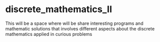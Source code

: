 # discrete_mathematics_II
This will be a space where will be share interesting programs and mathematic solutions that involves different aspects about the discrete mathematics applied in curious problems
